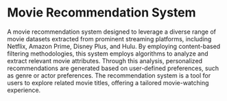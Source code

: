 # Movie Recommendation System

A movie recommendation system designed to leverage a diverse range of movie
datasets extracted from prominent streaming platforms, including Netflix, Amazon
Prime, Disney Plus, and Hulu. By employing content-based filtering methodologies,
this system employs algorithms to analyze and extract relevant movie attributes.
Through this analysis, personalized recommendations are generated based on 
user-defined preferences, such as genre or actor preferences. The recommendation
system is a tool for users to explore related movie titles, offering a tailored
movie-watching experience.